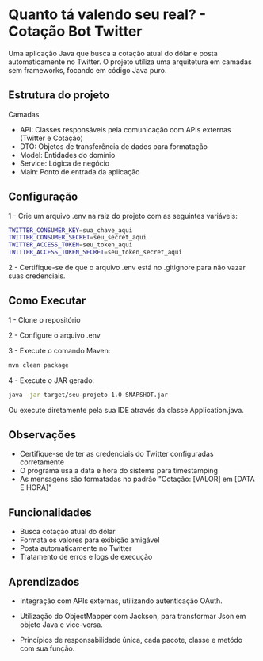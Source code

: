 
# Quanto tá valendo seu real? - Cotação Bot Twitter

Uma aplicação Java que busca a cotação atual do dólar e posta automaticamente no Twitter. O projeto utiliza uma arquitetura em camadas sem frameworks, focando em código Java puro.


## Estrutura do projeto

Camadas

- API: Classes responsáveis pela comunicação com APIs externas (Twitter e Cotação)
- DTO: Objetos de transferência de dados para formatação
- Model: Entidades do domínio
- Service: Lógica de negócio
- Main: Ponto de entrada da aplicação
## Configuração

1 - Crie um arquivo .env na raiz do projeto com as seguintes variáveis:

```bash
TWITTER_CONSUMER_KEY=sua_chave_aqui
TWITTER_CONSUMER_SECRET=seu_secret_aqui
TWITTER_ACCESS_TOKEN=seu_token_aqui
TWITTER_ACCESS_TOKEN_SECRET=seu_token_secret_aqui
```
2 - Certifique-se de que o arquivo .env está no .gitignore para não vazar suas credenciais.
    
## Como Executar

1 - Clone o repositório

2 - Configure o arquivo .env

3 - Execute o comando Maven:

```bash
mvn clean package
```
4 - Execute o JAR gerado:

```bash
java -jar target/seu-projeto-1.0-SNAPSHOT.jar
```

Ou execute diretamente pela sua IDE através da classe Application.java.

## Observações

- Certifique-se de ter as credenciais do Twitter configuradas corretamente
- O programa usa a data e hora do sistema para timestamping
- As mensagens são formatadas no padrão "Cotação: [VALOR] em [DATA E HORA]"
## Funcionalidades

- Busca cotação atual do dólar
- Formata os valores para exibição amigável
- Posta automaticamente no Twitter
- Tratamento de erros e logs de execução


## Aprendizados

- Integração com APIs externas, utilizando autenticação OAuth.

- Utilização do ObjectMapper com Jackson, para transformar Json em objeto Java e vice-versa.

- Princípios de responsabilidade única, cada pacote, classe e metódo com sua função.

